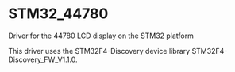 # STM32_44780
Driver for the 44780 LCD display on the STM32 platform


This driver uses the STM32F4-Discovery device library STM32F4-Discovery_FW_V1.1.0.
